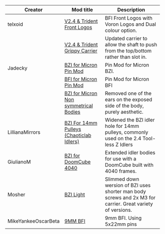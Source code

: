 | Creator | Mod title | Description |
| --- | --- | --- |
|telxoid|[V2.4 & Trident Front Logos](https://github.com/clee/VoronBFI/tree/main/usermods/telxoid)| BFI Front Logos with Voron Logos and Dual colour option.
||[V2.4 & Trident Grippy Carrier](https://github.com/clee/VoronBFI/tree/main/usermods/telxoid)| Updated carrier to allow the shaft to push from the top/bottom rather than slot in.
|Jadecky|[BZI for Micron Pin Mod](https://github.com/clee/VoronBFI/tree/main/usermods/Jadecky/STLs/Pin%20Mod_Micron/BZI)| Pin Mod for Micron BZI.
||[BFI for Micron Pin Mod](https://github.com/clee/VoronBFI/tree/main/usermods/Jadecky/STLs/Pin%20Mod_Micron/BFI)| Pin Mod for Micron BFI
||[BZI for Micron Non symmetrical Bodies](https://github.com/clee/VoronBFI/tree/main/usermods/Jadecky/STLs/Non%20Symmetrical%20BZI%20Idler%20Bodies)| Removed one of the ears on the exposed side of the body, purely aesthetic.
|LillianaMirrors|[BZI For 14mm Pulleys (Chaoticlab Idlers)](https://github.com/clee/VoronBFI/tree/main/usermods/LillianaMirrors/)| Widened the BZI idler hole for 14mm pulleys, commonly used on the 2.4 Tool-less Z Idlers
|GiulianoM|[BZI for DoomCube 4040](./GiulianoM/)| Extended idler bodies for use with a DoomCube built with 4040 frames.
|Mosher|[BZI Light]([./Mosher/](https://github.com/clee/VoronBFI/tree/main/usermods/Mosher/BZI%20Light%20Idlers))| Slimmed down wersion of BZI uses shorter man body screws and 2x M3 for carrier. Great variety of versions.
|MikeYankeeOscarBeta|[9MM BFI]([./MikeYankeeOscarBeta/](https://github.com/clee/VoronBFI/tree/main/usermods/MikeYankeeOscarBeta))| 9mm BFI. Using 5x22mm pins

